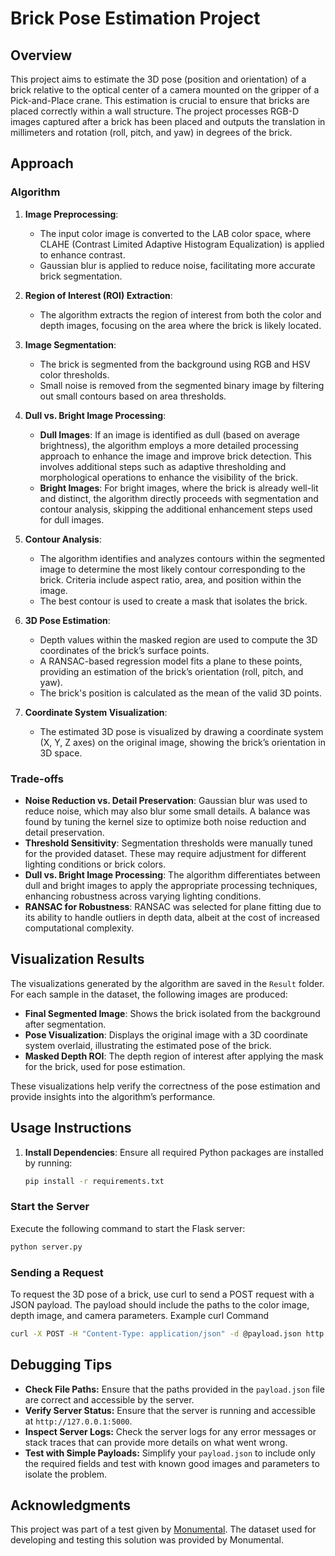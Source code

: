 # Brick Pose Estimation Project

## Overview

This project aims to estimate the 3D pose (position and orientation) of a brick relative to the optical center of a camera mounted on the gripper of a Pick-and-Place crane. This estimation is crucial to ensure that bricks are placed correctly within a wall structure. The project processes RGB-D images captured after a brick has been placed and outputs the translation in millimeters and rotation (roll, pitch, and yaw) in degrees of the brick.

## Approach

### Algorithm

1. **Image Preprocessing**:
   - The input color image is converted to the LAB color space, where CLAHE (Contrast Limited Adaptive Histogram Equalization) is applied to enhance contrast.
   - Gaussian blur is applied to reduce noise, facilitating more accurate brick segmentation.

2. **Region of Interest (ROI) Extraction**:
   - The algorithm extracts the region of interest from both the color and depth images, focusing on the area where the brick is likely located.

3. **Image Segmentation**:
   - The brick is segmented from the background using RGB and HSV color thresholds.
   - Small noise is removed from the segmented binary image by filtering out small contours based on area thresholds.

4. **Dull vs. Bright Image Processing**:
   - **Dull Images**: If an image is identified as dull (based on average brightness), the algorithm employs a more detailed processing approach to enhance the image and improve brick detection. This involves additional steps such as adaptive thresholding and morphological operations to enhance the visibility of the brick.
   - **Bright Images**: For bright images, where the brick is already well-lit and distinct, the algorithm directly proceeds with segmentation and contour analysis, skipping the additional enhancement steps used for dull images.

5. **Contour Analysis**:
   - The algorithm identifies and analyzes contours within the segmented image to determine the most likely contour corresponding to the brick. Criteria include aspect ratio, area, and position within the image.
   - The best contour is used to create a mask that isolates the brick.

6. **3D Pose Estimation**:
   - Depth values within the masked region are used to compute the 3D coordinates of the brick’s surface points.
   - A RANSAC-based regression model fits a plane to these points, providing an estimation of the brick’s orientation (roll, pitch, and yaw).
   - The brick's position is calculated as the mean of the valid 3D points.

7. **Coordinate System Visualization**:
   - The estimated 3D pose is visualized by drawing a coordinate system (X, Y, Z axes) on the original image, showing the brick’s orientation in 3D space.

### Trade-offs

- **Noise Reduction vs. Detail Preservation**: Gaussian blur was used to reduce noise, which may also blur some small details. A balance was found by tuning the kernel size to optimize both noise reduction and detail preservation.
- **Threshold Sensitivity**: Segmentation thresholds were manually tuned for the provided dataset. These may require adjustment for different lighting conditions or brick colors.
- **Dull vs. Bright Image Processing**: The algorithm differentiates between dull and bright images to apply the appropriate processing techniques, enhancing robustness across varying lighting conditions.
- **RANSAC for Robustness**: RANSAC was selected for plane fitting due to its ability to handle outliers in depth data, albeit at the cost of increased computational complexity.

## Visualization Results

The visualizations generated by the algorithm are saved in the `Result` folder. For each sample in the dataset, the following images are produced:

- **Final Segmented Image**: Shows the brick isolated from the background after segmentation.
- **Pose Visualization**: Displays the original image with a 3D coordinate system overlaid, illustrating the estimated pose of the brick.
- **Masked Depth ROI**: The depth region of interest after applying the mask for the brick, used for pose estimation.

These visualizations help verify the correctness of the pose estimation and provide insights into the algorithm’s performance.

## Usage Instructions


1. **Install Dependencies**: Ensure all required Python packages are installed by running:

   ```bash
   pip install -r requirements.txt

### Start the Server

Execute the following command to start the Flask server:

```bash
python server.py
```

### Sending a Request

To request the 3D pose of a brick, use curl to send a POST request with a JSON payload. The payload should include the paths to the color image, depth image, and camera parameters.
Example curl Command

```bash
curl -X POST -H "Content-Type: application/json" -d @payload.json http://127.0.0.1:5000/get_brick_pose
```

## Debugging Tips

- **Check File Paths:** Ensure that the paths provided in the `payload.json` file are correct and accessible by the server.
- **Verify Server Status:** Ensure that the server is running and accessible at `http://127.0.0.1:5000`.
- **Inspect Server Logs:** Check the server logs for any error messages or stack traces that can provide more details on what went wrong.
- **Test with Simple Payloads:** Simplify your `payload.json` to include only the required fields and test with known good images and parameters to isolate the problem.

## Acknowledgments

This project was part of a test given by [Monumental](https://www.monumental.co/). The dataset used for developing and testing this solution was provided by Monumental.


